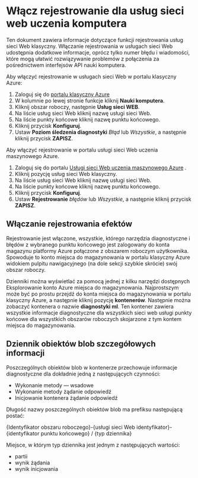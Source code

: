 <properties 
    pageTitle="Rejestrowanie dla usług sieci web maszynowego uczenia | Microsoft Azure" 
    description="Dowiedz się, jak włączyć rejestrowanie maszynowego uczenia usług sieci web. Rejestrowanie udostępnia dodatkowe informacje ułatwiające rozwiązywanie problemów za pośrednictwem interfejsów API." 
    services="machine-learning" 
    documentationCenter="" 
    authors="raymondlaghaeian" 
    manager="jhubbard"
    editor="cgronlun"/>

<tags
    ms.service="machine-learning"
    ms.devlang="na"
    ms.topic="article"
    ms.tgt_pltfrm="na"
    ms.workload="big-data" 
    ms.date="10/05/2016"
    ms.author="raymondl;garye"/>

# <a name="enable-logging-for-machine-learning-web-services"></a>Włącz rejestrowanie dla usług sieci web uczenia komputera  

Ten dokument zawiera informacje dotyczące funkcji rejestrowania usług sieci Web klasyczny. Włączanie rejestrowania w usługach sieci Web udostępnia dodatkowe informacje, oprócz tylko numer błędu i wiadomości, które mogą ułatwić rozwiązywanie problemów z połączenia za pośrednictwem interfejsów API nauki komputera.  

Aby włączyć rejestrowanie w usługach sieci Web w portalu klasyczny Azure:   

1.  Zaloguj się do [portalu klasyczny Azure](https://manage.windowsazure.com/)
2.  W kolumnie po lewej stronie funkcje kliknij **Nauki komputera**.
3.  Kliknij obszar roboczy, następnie **Usług sieci WEB**.
4.  Na liście usług sieci Web kliknij nazwę usługi sieci Web.
5.  Na liście punkty końcowe kliknij nazwę punktu końcowego.
6.  Kliknij przycisk **Konfiguruj**.
7.  Ustaw **Poziom śledzenia diagnostyki** *Błąd* lub *Wszystkie*, a następnie kliknij przycisk **ZAPISZ**.

Aby włączyć rejestrowanie w portalu usługi sieci Web uczenia maszynowego Azure.

1. Zaloguj się do portalu [Usługi sieci Web uczenia maszynowego Azure](https://services.azureml.net) .
2. Kliknij pozycję usług sieci Web klasyczny.
3.  Na liście usług sieci Web kliknij nazwę usługi sieci Web.
4.  Na liście punkty końcowe kliknij nazwę punktu końcowego.
5.  Kliknij przycisk **Konfiguruj**.
6.  Ustaw **Rejestrowanie** *błędów* lub *Wszystkie*, a następnie kliknij przycisk **ZAPISZ**.

## <a name="the-effects-of-enabling-logging"></a>Włączanie rejestrowania efektów

Rejestrowanie jest włączone, wszystkie, którego narzędzia diagnostyczne i błędów z wybranego punktu końcowego jest zalogowany do konta magazynu platformy Azure połączone z obszarem roboczym użytkownika. Spowoduje to konto miejsca do magazynowania w portalu klasyczny Azure widokiem pulpitu nawigacyjnego (na dole sekcji szybkie skrócie) swój obszar roboczy.  

Dzienniki można wyświetlać za pomocą jednej z kilku narzędzi dostępnych Eksplorowanie konto Azure miejsca do magazynowania. Najprostszym może być po prostu przejdź do konta miejsca do magazynowania w portalu klasyczny Azure, a następnie kliknij pozycję **kontenerów**. Następnie można zobaczyć kontenera o nazwie **diagnostyki ml**. Ten kontener zawiera wszystkie informacje diagnostyczne dla wszystkich sieci web usługi punkty końcowe dla wszystkich obszarów roboczych skojarzone z tym kontem miejsca do magazynowania. 
 
## <a name="log-blob-detail-information"></a>Dziennik obiektów blob szczegółowych informacji

Poszczególnych obiektów blob w kontenerze przechowuje informacje diagnostyczne dla dokładnie jedną z następujących czynności:

-   Wykonanie metody — wsadowe  
-   Wykonanie metody żądanie odpowiedź  
-   Inicjowanie kontenera żądanie odpowiedź
  
Długość nazwy poszczególnych obiektów blob ma prefiksu następującą postać: 

{Identyfikator obszaru roboczego}-{usługi sieci Web identyfikator}-{identyfikator punktu końcowego} / {typ dziennika}  

Miejsce, w którym typ dziennika jest jednym z następujących wartości:  

- partii  
- wynik żądania  
- wynik inicjowania  